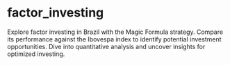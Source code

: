 # factor_investing
Explore factor investing in Brazil with the Magic Formula strategy. Compare its performance against the Ibovespa index to identify potential investment opportunities. Dive into quantitative analysis and uncover insights for optimized investing.
